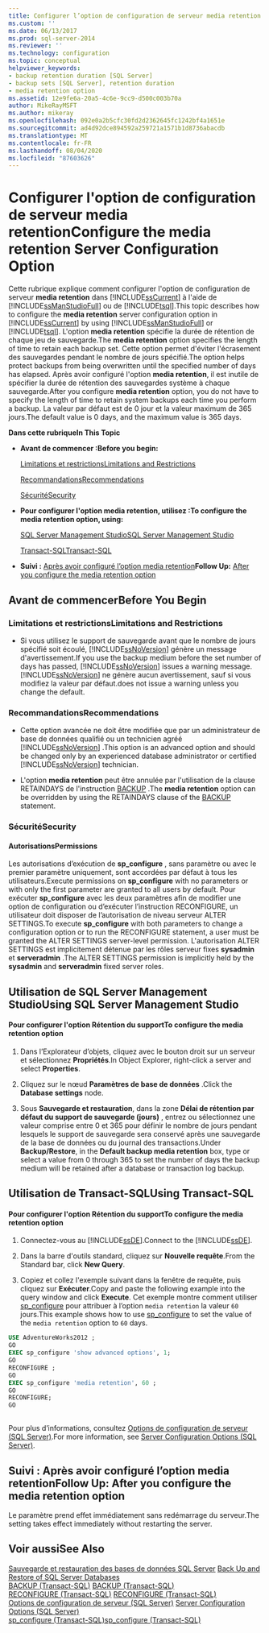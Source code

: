 ```yaml
---
title: Configurer l’option de configuration de serveur media retention | Microsoft Docs
ms.custom: ''
ms.date: 06/13/2017
ms.prod: sql-server-2014
ms.reviewer: ''
ms.technology: configuration
ms.topic: conceptual
helpviewer_keywords:
- backup retention duration [SQL Server]
- backup sets [SQL Server], retention duration
- media retention option
ms.assetid: 12e9fe6a-20a5-4c6e-9cc9-d500c003b70a
author: MikeRayMSFT
ms.author: mikeray
ms.openlocfilehash: 092e0a2b5cfc30fd2d2362645fc1242bf4a1651e
ms.sourcegitcommit: ad4d92dce894592a259721a1571b1d8736abacdb
ms.translationtype: MT
ms.contentlocale: fr-FR
ms.lasthandoff: 08/04/2020
ms.locfileid: "87603626"
---
```

# <a name="configure-the-media-retention-server-configuration-option"></a><span data-ttu-id="dd260-102">Configurer l'option de configuration de serveur media retention</span><span class="sxs-lookup"><span data-stu-id="dd260-102">Configure the media retention Server Configuration Option</span></span>
  <span data-ttu-id="dd260-103">Cette rubrique explique comment configurer l'option de configuration de serveur **media retention** dans [!INCLUDE[ssCurrent](../../includes/sscurrent-md.md)] à l'aide de [!INCLUDE[ssManStudioFull](../../includes/ssmanstudiofull-md.md)] ou de [!INCLUDE[tsql](../../includes/tsql-md.md)].</span><span class="sxs-lookup"><span data-stu-id="dd260-103">This topic describes how to configure the **media retention** server configuration option in [!INCLUDE[ssCurrent](../../includes/sscurrent-md.md)] by using [!INCLUDE[ssManStudioFull](../../includes/ssmanstudiofull-md.md)] or [!INCLUDE[tsql](../../includes/tsql-md.md)].</span></span> <span data-ttu-id="dd260-104">L'option **media retention** spécifie la durée de rétention de chaque jeu de sauvegarde.</span><span class="sxs-lookup"><span data-stu-id="dd260-104">The **media retention** option specifies the length of time to retain each backup set.</span></span> <span data-ttu-id="dd260-105">Cette option permet d'éviter l'écrasement des sauvegardes pendant le nombre de jours spécifié.</span><span class="sxs-lookup"><span data-stu-id="dd260-105">The option helps protect backups from being overwritten until the specified number of days has elapsed.</span></span> <span data-ttu-id="dd260-106">Après avoir configuré l'option **media retention**, il est inutile de spécifier la durée de rétention des sauvegardes système à chaque sauvegarde.</span><span class="sxs-lookup"><span data-stu-id="dd260-106">After you configure **media retention** option, you do not have to specify the length of time to retain system backups each time you perform a backup.</span></span> <span data-ttu-id="dd260-107">La valeur par défaut est de 0 jour et la valeur maximum de 365 jours.</span><span class="sxs-lookup"><span data-stu-id="dd260-107">The default value is 0 days, and the maximum value is 365 days.</span></span>  
  
 <span data-ttu-id="dd260-108">**Dans cette rubrique**</span><span class="sxs-lookup"><span data-stu-id="dd260-108">**In This Topic**</span></span>  
  
-   <span data-ttu-id="dd260-109">**Avant de commencer :**</span><span class="sxs-lookup"><span data-stu-id="dd260-109">**Before you begin:**</span></span>  
  
     [<span data-ttu-id="dd260-110">Limitations et restrictions</span><span class="sxs-lookup"><span data-stu-id="dd260-110">Limitations and Restrictions</span></span>](#Restrictions)  
  
     [<span data-ttu-id="dd260-111">Recommandations</span><span class="sxs-lookup"><span data-stu-id="dd260-111">Recommendations</span></span>](#Recommendations)  
  
     [<span data-ttu-id="dd260-112">Sécurité</span><span class="sxs-lookup"><span data-stu-id="dd260-112">Security</span></span>](#Security)  
  
-   <span data-ttu-id="dd260-113">**Pour configurer l'option media retention, utilisez :**</span><span class="sxs-lookup"><span data-stu-id="dd260-113">**To configure the media retention option, using:**</span></span>  
  
     [<span data-ttu-id="dd260-114">SQL Server Management Studio</span><span class="sxs-lookup"><span data-stu-id="dd260-114">SQL Server Management Studio</span></span>](#SSMSProcedure)  
  
     [<span data-ttu-id="dd260-115">Transact-SQL</span><span class="sxs-lookup"><span data-stu-id="dd260-115">Transact-SQL</span></span>](#TsqlProcedure)  
  
-   <span data-ttu-id="dd260-116">**Suivi :**  [Après avoir configuré l’option media retention](#FollowUp)</span><span class="sxs-lookup"><span data-stu-id="dd260-116">**Follow Up:**  [After you configure the media retention option](#FollowUp)</span></span>  
  
##  <a name="before-you-begin"></a><a name="BeforeYouBegin"></a> <span data-ttu-id="dd260-117">Avant de commencer</span><span class="sxs-lookup"><span data-stu-id="dd260-117">Before You Begin</span></span>  
  
###  <a name="limitations-and-restrictions"></a><a name="Restrictions"></a> <span data-ttu-id="dd260-118">Limitations et restrictions</span><span class="sxs-lookup"><span data-stu-id="dd260-118">Limitations and Restrictions</span></span>  
  
-   <span data-ttu-id="dd260-119">Si vous utilisez le support de sauvegarde avant que le nombre de jours spécifié soit écoulé, [!INCLUDE[ssNoVersion](../../includes/ssnoversion-md.md)] génère un message d'avertissement.</span><span class="sxs-lookup"><span data-stu-id="dd260-119">If you use the backup medium before the set number of days has passed, [!INCLUDE[ssNoVersion](../../includes/ssnoversion-md.md)] issues a warning message.</span></span> [!INCLUDE[ssNoVersion](../../includes/ssnoversion-md.md)] <span data-ttu-id="dd260-120">ne génère aucun avertissement, sauf si vous modifiez la valeur par défaut.</span><span class="sxs-lookup"><span data-stu-id="dd260-120">does not issue a warning unless you change the default.</span></span>  
  
###  <a name="recommendations"></a><a name="Recommendations"></a> <span data-ttu-id="dd260-121">Recommandations</span><span class="sxs-lookup"><span data-stu-id="dd260-121">Recommendations</span></span>  
  
-   <span data-ttu-id="dd260-122">Cette option avancée ne doit être modifiée que par un administrateur de base de données qualifié ou un technicien agréé [!INCLUDE[ssNoVersion](../../includes/ssnoversion-md.md)] .</span><span class="sxs-lookup"><span data-stu-id="dd260-122">This option is an advanced option and should be changed only by an experienced database administrator or certified [!INCLUDE[ssNoVersion](../../includes/ssnoversion-md.md)] technician.</span></span>  
  
-   <span data-ttu-id="dd260-123">L'option **media retention** peut être annulée par l'utilisation de la clause RETAINDAYS de l'instruction [BACKUP](/sql/t-sql/statements/backup-transact-sql) .</span><span class="sxs-lookup"><span data-stu-id="dd260-123">The **media retention** option can be overridden by using the RETAINDAYS clause of the [BACKUP](/sql/t-sql/statements/backup-transact-sql) statement.</span></span>  
  
###  <a name="security"></a><a name="Security"></a> <span data-ttu-id="dd260-124">Sécurité</span><span class="sxs-lookup"><span data-stu-id="dd260-124">Security</span></span>  
  
####  <a name="permissions"></a><a name="Permissions"></a> <span data-ttu-id="dd260-125">Autorisations</span><span class="sxs-lookup"><span data-stu-id="dd260-125">Permissions</span></span>  
 <span data-ttu-id="dd260-126">Les autorisations d’exécution de **sp_configure** , sans paramètre ou avec le premier paramètre uniquement, sont accordées par défaut à tous les utilisateurs.</span><span class="sxs-lookup"><span data-stu-id="dd260-126">Execute permissions on **sp_configure** with no parameters or with only the first parameter are granted to all users by default.</span></span> <span data-ttu-id="dd260-127">Pour exécuter **sp_configure** avec les deux paramètres afin de modifier une option de configuration ou d’exécuter l’instruction RECONFIGURE, un utilisateur doit disposer de l’autorisation de niveau serveur ALTER SETTINGS.</span><span class="sxs-lookup"><span data-stu-id="dd260-127">To execute **sp_configure** with both parameters to change a configuration option or to run the RECONFIGURE statement, a user must be granted the ALTER SETTINGS server-level permission.</span></span> <span data-ttu-id="dd260-128">L'autorisation ALTER SETTINGS est implicitement détenue par les rôles serveur fixes **sysadmin** et **serveradmin** .</span><span class="sxs-lookup"><span data-stu-id="dd260-128">The ALTER SETTINGS permission is implicitly held by the **sysadmin** and **serveradmin** fixed server roles.</span></span>  
  
##  <a name="using-sql-server-management-studio"></a><a name="SSMSProcedure"></a> <span data-ttu-id="dd260-129">Utilisation de SQL Server Management Studio</span><span class="sxs-lookup"><span data-stu-id="dd260-129">Using SQL Server Management Studio</span></span>  
  
#### <a name="to-configure-the-media-retention-option"></a><span data-ttu-id="dd260-130">Pour configurer l'option Rétention du support</span><span class="sxs-lookup"><span data-stu-id="dd260-130">To configure the media retention option</span></span>  
  
1.  <span data-ttu-id="dd260-131">Dans l’Explorateur d’objets, cliquez avec le bouton droit sur un serveur et sélectionnez **Propriétés**.</span><span class="sxs-lookup"><span data-stu-id="dd260-131">In Object Explorer, right-click a server and select **Properties**.</span></span>  
  
2.  <span data-ttu-id="dd260-132">Cliquez sur le nœud **Paramètres de base de données** .</span><span class="sxs-lookup"><span data-stu-id="dd260-132">Click the **Database settings** node.</span></span>  
  
3.  <span data-ttu-id="dd260-133">Sous **Sauvegarde et restauration**, dans la zone **Délai de rétention par défaut du support de sauvegarde (jours)** , entrez ou sélectionnez une valeur comprise entre 0 et 365 pour définir le nombre de jours pendant lesquels le support de sauvegarde sera conservé après une sauvegarde de la base de données ou du journal des transactions.</span><span class="sxs-lookup"><span data-stu-id="dd260-133">Under **Backup/Restore**, in the **Default backup media retention** box, type or select a value from 0 through 365 to set the number of days the backup medium will be retained after a database or transaction log backup.</span></span>  
  
##  <a name="using-transact-sql"></a><a name="TsqlProcedure"></a> <span data-ttu-id="dd260-134">Utilisation de Transact-SQL</span><span class="sxs-lookup"><span data-stu-id="dd260-134">Using Transact-SQL</span></span>  
  
#### <a name="to-configure-the-media-retention-option"></a><span data-ttu-id="dd260-135">Pour configurer l'option Rétention du support</span><span class="sxs-lookup"><span data-stu-id="dd260-135">To configure the media retention option</span></span>  
  
1.  <span data-ttu-id="dd260-136">Connectez-vous au [!INCLUDE[ssDE](../../includes/ssde-md.md)].</span><span class="sxs-lookup"><span data-stu-id="dd260-136">Connect to the [!INCLUDE[ssDE](../../includes/ssde-md.md)].</span></span>  
  
2.  <span data-ttu-id="dd260-137">Dans la barre d'outils standard, cliquez sur **Nouvelle requête**.</span><span class="sxs-lookup"><span data-stu-id="dd260-137">From the Standard bar, click **New Query**.</span></span>  
  
3.  <span data-ttu-id="dd260-138">Copiez et collez l'exemple suivant dans la fenêtre de requête, puis cliquez sur **Exécuter**.</span><span class="sxs-lookup"><span data-stu-id="dd260-138">Copy and paste the following example into the query window and click **Execute**.</span></span> <span data-ttu-id="dd260-139">Cet exemple montre comment utiliser [sp_configure](/sql/relational-databases/system-stored-procedures/sp-configure-transact-sql) pour attribuer à l’option `media retention` la valeur `60` jours.</span><span class="sxs-lookup"><span data-stu-id="dd260-139">This example shows how to use [sp_configure](/sql/relational-databases/system-stored-procedures/sp-configure-transact-sql) to set the value of the `media retention` option to `60` days.</span></span>  
  
```sql  
USE AdventureWorks2012 ;  
GO  
EXEC sp_configure 'show advanced options', 1;  
GO  
RECONFIGURE ;  
GO  
EXEC sp_configure 'media retention', 60 ;  
GO  
RECONFIGURE;  
GO  
  
```  
  
 <span data-ttu-id="dd260-140">Pour plus d’informations, consultez [Options de configuration de serveur &#40;SQL Server&#41;](server-configuration-options-sql-server.md).</span><span class="sxs-lookup"><span data-stu-id="dd260-140">For more information, see [Server Configuration Options &#40;SQL Server&#41;](server-configuration-options-sql-server.md).</span></span>  
  
##  <a name="follow-up-after-you-configure-the-media-retention-option"></a><a name="FollowUp"></a> <span data-ttu-id="dd260-141">Suivi : Après avoir configuré l’option media retention</span><span class="sxs-lookup"><span data-stu-id="dd260-141">Follow Up: After you configure the media retention option</span></span>  
 <span data-ttu-id="dd260-142">Le paramètre prend effet immédiatement sans redémarrage du serveur.</span><span class="sxs-lookup"><span data-stu-id="dd260-142">The setting takes effect immediately without restarting the server.</span></span>  
  
## <a name="see-also"></a><span data-ttu-id="dd260-143">Voir aussi</span><span class="sxs-lookup"><span data-stu-id="dd260-143">See Also</span></span>  
 <span data-ttu-id="dd260-144">[Sauvegarde et restauration des bases de données SQL Server](../../relational-databases/backup-restore/back-up-and-restore-of-sql-server-databases.md) </span><span class="sxs-lookup"><span data-stu-id="dd260-144">[Back Up and Restore of SQL Server Databases](../../relational-databases/backup-restore/back-up-and-restore-of-sql-server-databases.md) </span></span>  
 <span data-ttu-id="dd260-145">[BACKUP &#40;Transact-SQL&#41;](/sql/t-sql/statements/backup-transact-sql) </span><span class="sxs-lookup"><span data-stu-id="dd260-145">[BACKUP &#40;Transact-SQL&#41;](/sql/t-sql/statements/backup-transact-sql) </span></span>  
 <span data-ttu-id="dd260-146">[RECONFIGURE &#40;Transact-SQL&#41;](/sql/t-sql/language-elements/reconfigure-transact-sql) </span><span class="sxs-lookup"><span data-stu-id="dd260-146">[RECONFIGURE &#40;Transact-SQL&#41;](/sql/t-sql/language-elements/reconfigure-transact-sql) </span></span>  
 <span data-ttu-id="dd260-147">[Options de configuration de serveur &#40;SQL Server&#41;](server-configuration-options-sql-server.md) </span><span class="sxs-lookup"><span data-stu-id="dd260-147">[Server Configuration Options &#40;SQL Server&#41;](server-configuration-options-sql-server.md) </span></span>  
 [<span data-ttu-id="dd260-148">sp_configure &#40;Transact-SQL&#41;</span><span class="sxs-lookup"><span data-stu-id="dd260-148">sp_configure &#40;Transact-SQL&#41;</span></span>](/sql/relational-databases/system-stored-procedures/sp-configure-transact-sql)  
  
  
